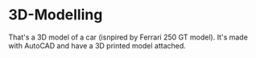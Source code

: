 # 3D-Modelling
That's a 3D model of a car (isnpired by Ferrari 250 GT model). It's made with AutoCAD and have a 3D printed model attached.
